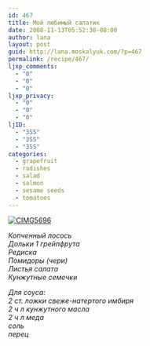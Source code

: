```yaml
---
id: 467
title: Мой любимый салатик
date: 2008-11-13T05:52:30-08:00
author: lana
layout: post
guid: http://lana.moskalyuk.com/?p=467
permalink: /recipe/467/
ljxp_comments:
  - "0"
  - "0"
  - "0"
ljxp_privacy:
  - "0"
  - "0"
  - "0"
ljID:
  - "355"
  - "355"
  - "355"
categories:
  - grapefruit
  - radishes
  - salad
  - salmon
  - sesame seeds
  - tomatoes
---
```

<a class="flickr-image" title="CIMG5696" rel="flickr-mgr" href="http://www.flickr.com/photos/67405678@N00/3021668046/"><img class="flickr-large" longdesc="http://farm4.static.flickr.com/3169/3021668046_f8c5c023a9_o.jpg" src="http://farm4.static.flickr.com/3169/3021668046_dc3fbf3e01.jpg" alt="CIMG5696" /></a>

_Копченный лосось  
Дольки 1 грейпфрута  
Редиска  
Помидоры (чери)  
Листья салата  
Кунжутные семечки_

_Для соуса:  
2 ст. ложки свеже-натертого имбиря  
2 ч л кунжутного масла  
2 ч л меда  
соль  
перец_